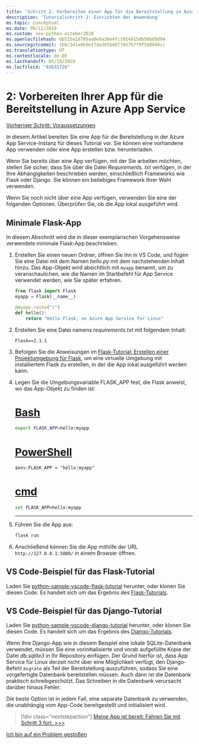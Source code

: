 ```yaml
---
title: 'Schritt 2: Vorbereiten einer App für die Bereitstellung in Azure App Service für Linux aus Visual Studio Code'
description: 'Tutorialschritt 2: Einrichten der Anwendung'
ms.topic: conceptual
ms.date: 09/12/2019
ms.custom: seo-python-october2019
ms.openlocfilehash: bb515e1d785aa0e8a38e4fc1014915db56b89d94
ms.sourcegitcommit: fbbc341a0b9e17da305bd877027b779f5b0694cc
ms.translationtype: HT
ms.contentlocale: de-DE
ms.lasthandoff: 05/19/2020
ms.locfileid: "83631726"
---
```

# <a name="2-prepare-your-app-for-deployment-to-azure-app-service"></a>2: Vorbereiten Ihrer App für die Bereitstellung in Azure App Service

[Vorheriger Schritt: Voraussetzungen](tutorial-deploy-app-service-on-linux-01.md)

In diesem Artikel bereiten Sie eine App für die Bereitstellung in der Azure App Service-Instanz für dieses Tutorial vor. Sie können eine vorhandene App verwenden oder eine App erstellen bzw. herunterladen.

Wenn Sie bereits über eine App verfügen, mit der Sie arbeiten möchten, stellen Sie sicher, dass Sie über die Datei *Requirements. txt* verfügen, in der Ihre Abhängigkeiten beschrieben werden, einschließlich Frameworks wie Flask oder Django. Sie können ein beliebiges Framework Ihrer Wahl verwenden.

Wenn Sie noch nicht über eine App verfügen, verwenden Sie eine der folgenden Optionen. Überprüfen Sie, ob die App lokal ausgeführt wird.

## <a name="minimal-flask-app"></a>Minimale Flask-App

In diesem Abschnitt wird die in dieser exemplarischen Vorgehensweise verwendete minimale Flask-App beschrieben.

1. Erstellen Sie einen neuen Ordner, öffnen Sie ihn in VS Code, und fügen Sie eine Datei mit dem Namen *hello.py* mit dem nachstehenden Inhalt hinzu. Das App-Objekt wird absichtlich mit `myapp` benannt, um zu veranschaulichen, wie die Namen im Startbefehl für App Service verwendet werden, wie Sie später erfahren.

    ```python
    from flask import Flask
    myapp = Flask(__name__)

    @myapp.route("/")
    def hello():
        return "Hello Flask, on Azure App Service for Linux"
    ```

1. Erstellen Sie eine Datei namens *requirements.txt* mit folgendem Inhalt:

    ```text
    Flask==1.1.1
    ```

1. Befolgen Sie die Anweisungen im [Flask-Tutorial: Erstellen einer Projektumgebung für Flask](https://code.visualstudio.com/docs/python/tutorial-flask#create-a-project-environment-for-flask), um eine virtuelle Umgebung mit installiertem Flask zu erstellen, in der die App lokal ausgeführt werden kann.

1. Legen Sie die Umgebungsvariable FLASK_APP fest, die Flask anweist, wo das App-Objekt zu finden ist:

   # <a name="bash"></a>[Bash](#tab/bash)

    ```bash
    export FLASK_APP=hello:myapp
    ```

    # <a name="powershell"></a>[PowerShell](#tab/powershell)

    ```ps
    $env:FLASK_APP = "hello:myapp"
    ```

    # <a name="cmd"></a>[cmd](#tab/cmd)

    ```bash
    set FLASK_APP=hello:myapp
    ```

    ---

1. Führen Sie die App aus:

    ```cmd
    flask run
    ```

1. Anschließend können Sie die App mithilfe der URL `http://127.0.0.1:5000/` in einem Browser öffnen.

## <a name="vs-code-flask-tutorial-sample"></a>VS Code-Beispiel für das Flask-Tutorial

Laden Sie [python-sample-vscode-flask-tutorial](https://github.com/Microsoft/python-sample-vscode-flask-tutorial) herunter, oder klonen Sie diesen Code. Es handelt sich um das Ergebnis des [Flask-Tutorials](https://code.visualstudio.com/docs/python/tutorial-flask).

## <a name="vs-code-django-tutorial-sample"></a>VS Code-Beispiel für das Django-Tutorial

Laden Sie [python-sample-vscode-django-tutorial](https://github.com/Microsoft/python-sample-vscode-django-tutorial) herunter, oder klonen Sie diesen Code. Es handelt sich um das Ergebnis des [Django-Tutorials](https://code.visualstudio.com/docs/python/tutorial-django).

Wenn Ihre Django-App wie in diesem Beispiel eine lokale SQLite-Datenbank verwendet, müssen Sie eine vorinitialisierte und vorab aufgefüllte Kopie der Datei *db.sqlite3* in Ihr Repository einfügen. Der Grund hierfür ist, dass App Service für Linux derzeit nicht über eine Möglichkeit verfügt, den Django-Befehl `migrate` als Teil der Bereitstellung auszuführen, sodass Sie eine vorgefertigte Datenbank bereitstellen müssen. Auch dann ist die Datenbank praktisch schreibgeschützt. Das Schreiben in die Datenbank verursacht darüber hinaus Fehler.

Die beste Option ist in jedem Fall, eine separate Datenbank zu verwenden, die unabhängig vom App-Code bereitgestellt und initialisiert wird.

> [!div class="nextstepaction"]
> [Meine App ist bereit: Fahren Sie mit Schritt 3 fort. >>>](tutorial-deploy-app-service-on-linux-03.md)

[Ich bin auf ein Problem gestoßen](https://www.research.net/r/PWZWZ52?tutorial=vscode-appservice-python&step=02-prepare-app)
